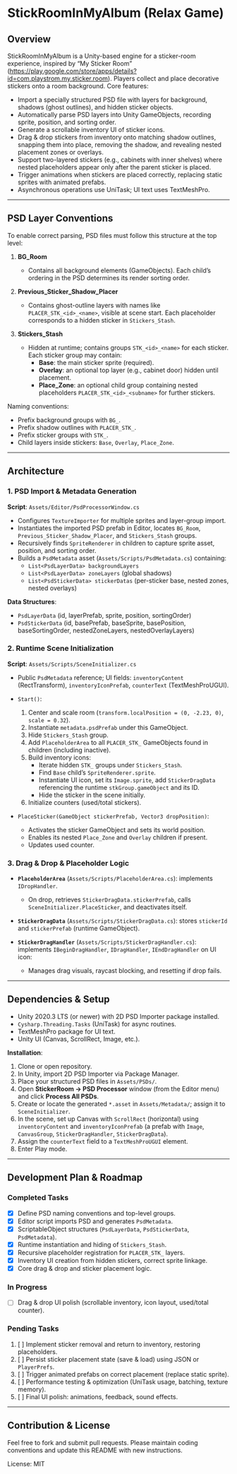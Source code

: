 # StickRoomInMyAlbum (Relax Game)

## Overview
StickRoomInMyAlbum is a Unity-based engine for a sticker-room experience, inspired by “My Sticker Room” (https://play.google.com/store/apps/details?id=com.playstrom.my.sticker.room). Players collect and place decorative stickers onto a room background. Core features:

- Import a specially structured PSD file with layers for background, shadows (ghost outlines), and hidden sticker objects.
- Automatically parse PSD layers into Unity GameObjects, recording sprite, position, and sorting order.
- Generate a scrollable inventory UI of sticker icons.
- Drag & drop stickers from inventory onto matching shadow outlines, snapping them into place, removing the shadow, and revealing nested placement zones or overlays.
- Support two-layered stickers (e.g., cabinets with inner shelves) where nested placeholders appear only after the parent sticker is placed.
- Trigger animations when stickers are placed correctly, replacing static sprites with animated prefabs.
- Asynchronous operations use UniTask; UI text uses TextMeshPro.

---

## PSD Layer Conventions
To enable correct parsing, PSD files must follow this structure at the top level:

1. **BG_Room**
   - Contains all background elements (GameObjects). Each child’s ordering in the PSD determines its render sorting order.

2. **Previous_Sticker_Shadow_Placer**
   - Contains ghost-outline layers with names like `PLACER_STK_<id>_<name>`, visible at scene start. Each placeholder corresponds to a hidden sticker in `Stickers_Stash`.

3. **Stickers_Stash**
   - Hidden at runtime; contains groups `STK_<id>_<name>` for each sticker. Each sticker group may contain:
     - **Base**: the main sticker sprite (required).
     - **Overlay**: an optional top layer (e.g., cabinet door) hidden until placement.
     - **Place_Zone**: an optional child group containing nested placeholders `PLACER_STK_<id>_<subname>` for further stickers.

Naming conventions:
- Prefix background groups with `BG_`.
- Prefix shadow outlines with `PLACER_STK_`.
- Prefix sticker groups with `STK_`.
- Child layers inside stickers: `Base`, `Overlay`, `Place_Zone`.

---

## Architecture

### 1. PSD Import & Metadata Generation
**Script**: `Assets/Editor/PsdProcessorWindow.cs`
- Configures `TextureImporter` for multiple sprites and layer-group import.
- Instantiates the imported PSD prefab in Editor, locates `BG_Room`, `Previous_Sticker_Shadow_Placer`, and `Stickers_Stash` groups.
- Recursively finds `SpriteRenderer` in children to capture sprite asset, position, and sorting order.
- Builds a `PsdMetadata` asset (`Assets/Scripts/PsdMetadata.cs`) containing:
  - `List<PsdLayerData> backgroundLayers`
  - `List<PsdLayerData> zoneLayers` (global shadows)
  - `List<PsdStickerData> stickerDatas` (per-sticker base, nested zones, nested overlays)

**Data Structures**:
- `PsdLayerData` (id, layerPrefab, sprite, position, sortingOrder)
- `PsdStickerData` (id, basePrefab, baseSprite, basePosition, baseSortingOrder, nestedZoneLayers, nestedOverlayLayers)

### 2. Runtime Scene Initialization
**Script**: `Assets/Scripts/SceneInitializer.cs`
- Public `PsdMetadata` reference; UI fields: `inventoryContent` (RectTransform), `inventoryIconPrefab`, `counterText` (TextMeshProUGUI).
- `Start()`:
  1. Center and scale room (`transform.localPosition = (0, -2.23, 0)`, `scale = 0.32`).
  2. Instantiate `metadata.psdPrefab` under this GameObject.
  3. Hide `Stickers_Stash` group.
  4. Add `PlaceholderArea` to all `PLACER_STK_` GameObjects found in children (including inactive).
  5. Build inventory icons:
     - Iterate hidden `STK_` groups under `Stickers_Stash`.
     - Find `Base` child’s `SpriteRenderer.sprite`.
     - Instantiate UI icon, set its `Image.sprite`, add `StickerDragData` referencing the runtime `stkGroup.gameObject` and its ID.
     - Hide the sticker in the scene initially.
  6. Initialize counters (used/total stickers).

- `PlaceSticker(GameObject stickerPrefab, Vector3 dropPosition)`:
  - Activates the sticker GameObject and sets its world position.
  - Enables its nested `Place_Zone` and `Overlay` children if present.
  - Updates used counter.

### 3. Drag & Drop & Placeholder Logic
- **`PlaceholderArea`** (`Assets/Scripts/PlaceholderArea.cs`): implements `IDropHandler`.
  - On drop, retrieves `StickerDragData.stickerPrefab`, calls `SceneInitializer.PlaceSticker`, and deactivates itself.

- **`StickerDragData`** (`Assets/Scripts/StickerDragData.cs`): stores `stickerId` and `stickerPrefab` (runtime GameObject).

- **`StickerDragHandler`** (`Assets/Scripts/StickerDragHandler.cs`): implements `IBeginDragHandler`, `IDragHandler`, `IEndDragHandler` on UI icon:
  - Manages drag visuals, raycast blocking, and resetting if drop fails.

---

## Dependencies & Setup
- Unity 2020.3 LTS (or newer) with 2D PSD Importer package installed.
- `Cysharp.Threading.Tasks` (UniTask) for async routines.
- TextMeshPro package for UI text.
- Unity UI (Canvas, ScrollRect, Image, etc.).

**Installation**:
1. Clone or open repository.
2. In Unity, import 2D PSD Importer via Package Manager.
3. Place your structured PSD files in `Assets/PSDs/`.
4. Open **StickerRoom → PSD Processor** window (from the Editor menu) and click **Process All PSDs**.
5. Create or locate the generated `*.asset` in `Assets/Metadata/`; assign it to `SceneInitializer`.
6. In the scene, set up Canvas with `ScrollRect` (horizontal) using `inventoryContent` and `inventoryIconPrefab` (a prefab with `Image`, `CanvasGroup`, `StickerDragHandler`, `StickerDragData`).
7. Assign the `counterText` field to a `TextMeshProUGUI` element.
8. Enter Play mode.

---

## Development Plan & Roadmap

### Completed Tasks
- [x] Define PSD naming conventions and top-level groups.
- [x] Editor script imports PSD and generates `PsdMetadata`.
- [x] ScriptableObject structures (`PsdLayerData`, `PsdStickerData`, `PsdMetadata`).
- [x] Runtime instantiation and hiding of `Stickers_Stash`.
- [x] Recursive placeholder registration for `PLACER_STK_` layers.
- [x] Inventory UI creation from hidden stickers, correct sprite linkage.
- [x] Core drag & drop and sticker placement logic.

### In Progress
- [ ] Drag & drop UI polish (scrollable inventory, icon layout, used/total counter).

### Pending Tasks
1. [ ] Implement sticker removal and return to inventory, restoring placeholders.
2. [ ] Persist sticker placement state (save & load) using JSON or `PlayerPrefs`.
3. [ ] Trigger animated prefabs on correct placement (replace static sprite).
4. [ ] Performance testing & optimization (UniTask usage, batching, texture memory).
5. [ ] Final UI polish: animations, feedback, sound effects.

---

## Contribution & License
Feel free to fork and submit pull requests. Please maintain coding conventions and update this README with new instructions.

License: MIT
